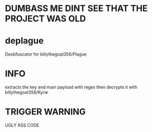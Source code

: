 # DUMBASS ME DINT SEE THAT THE PROJECT WAS OLD


# deplague

Deobfuscator for billythegoat356/Plague

# INFO

extracts the key and main payload with regex
then decrypts it with billythegoat356/Kyrie

# TRIGGER WARNING

UGLY ASS CODE

